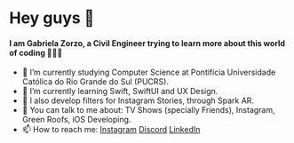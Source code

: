 # Hey guys 👋


#### I am Gabriela Zorzo, a Civil Engineer trying to learn more about this world of coding 👩🏼‍💻

- 🔭 I’m currently studying Computer Science at Pontifícia Universidade Católica do Rio Grande do Sul (PUCRS).
- 🌱 I’m currently learning Swift, SwiftUI and UX Design.
- 📲 I also develop filters for Instagram Stories, through Spark AR.
- 💬 You can talk to me about: TV Shows (specially Friends), Instagram, Green Roofs, iOS Developing.
- 📫 How to reach me: 
      [Instagram](https://www.instagram.com/gabizorzo/) 
      [Discord](https://discordapp.com/users/690255880675262518) 
      [LinkedIn](https://www.linkedin.com/in/gabriela-zorzo-83152815b/)


